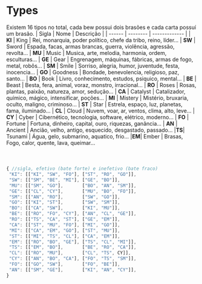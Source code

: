 # Types
 
Existem 16 tipos no total, cada bew possui dois brasões e cada carta possuí um brasão.
| Sigla | Nome | Descrição |
| ------ | -------- | ------------- |
| **KI** | King | Rei, monarquia, poder político, chefe da tribo, reino, líder...
| **SW** | Sword | Espada, facas, armas brancas, guerra, violência, agressão, revolta...
| **MU** | Music | Musica, arte, melodia, harmonia, ordem, esculturas...
| **GE** | Gear | Engrenagem, máquinas, fábricas, armas de fogo, metal, robôs...
| **SM** | Smile | Sorriso, alegria, humor, juventude, festa, inocencia...
| **GO** | Goodness | Bondade, benevolencia, religioso, paz, santo...
| **BO** | Book | Livro, conhecimento, estudos, psiquico, mental...
| **BE** | Beast | Besta, fera, animal, voraz, monstro, irracional...
| **RO** | Roses | Rosas, plantas, paixão, natureza, amor, sedução...
| **CA** | Catalyst | Catalizador, químico, mágico, intensificar, poções...
| **MI** | Mistery | Mistério, bruxaria, oculto, maligno, criminoso...
| **ST** | Star | Estrela, espaço, luz, planetas, fama, iluminado...
| **CL** | Cloud | Nuvem, voar, ar, ventos, clima, alto, leve...
| **CY** | Cyber | Cibernético, tecnologia, software, elétrico, moderno...
| **FO** | Fortune | Fortuna, dinheiro, capital, ouro, riquezas, ganância...
| **AN** | Ancient | Ancião, velho, antigo, esquecido, desgastado, passado...
|**TS**| Tsunami | Água, gelo, submarino, aquatico, frio...
|**EM**| Ember | Brasas, Fogo, calor, quente, lava, queimar...

#

```js

{ //sigla, efetivo (bate forte) e inefetivo (bate fraco)
 "KI": [["KI", "SW", "FO"], ["ST", "RO", "GO"]],
 "SW": [["SM", "BE", "MI"], ["GE", "BO"]],
 "MU": [["SM", "GO"],       ["BO", "AN", "SM"]],
 "GE": [["CL", "CY"],       ["MU", "BO", "FO"]],
 "SM": [["AN", "RO"],       ["SW", "GO"]],
 "GO": [["KI", "ST"],       ["SW", "SM"]],
 "BO": [["CA", "SW"],       ["KI", "MU"]],
 "BE": [["RO", "FO", "CY"], ["AN", "CL", "GE"]],
 "RO": [["TS", "CA", "ST"], ["GE", "EM"]],
 "CA": [["ST", "MU", "FO"], ["MI", "GO"]],
 "MI": [["CA", "EM", "GO"], ["ST", "MU"]],
 "ST": [["MI", "TS", "CL"], ["CA", "EM"]],
 "EM": [["RO", "BO", "GE"], ["TS", "CL", "MI"]],
 "TS": [["EM", "BO"],       ["BE", "RO", "CA"]],
 "CL": [["RO", "MU"],       ["CL", "TS", CY]],
 "CY": [["AN", "BO", "CA"], ["FO", "TS", "SM"]],
 "FO": [["GO", "SW"],       ["FO", "BE"]],
 "AN": [["SM", "GE"],       ["KI", "AN", "CY"]],
}

```
